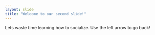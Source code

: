 ```yaml
---
layout: slide
title: "Welcome to our second slide!"
---
```

Lets waste time learning how to socialize.
Use the left arrow to go back!
